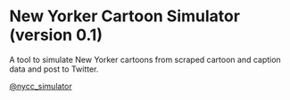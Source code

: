 # New Yorker Cartoon Simulator (version 0.1)

A tool to simulate New Yorker cartoons from scraped cartoon and
caption data and post to Twitter.

[@nycc_simulator](http://twitter.com/nycc_simulator)
